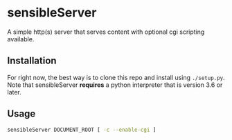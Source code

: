 # sensibleServer

A simple http(s) server that serves content with optional cgi scripting available.

## Installation
For right now, the best way is to clone this repo and install using `./setup.py`.
Note that sensibleServer **requires** a python interpreter that is version 3.6 or later.

## Usage

```bash
sensibleServer DOCUMENT_ROOT [ -c --enable-cgi ]
```
